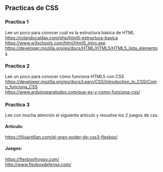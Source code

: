 ## Practicas de CSS
### Practica 1
Lee un poco para conocer cuál es la estructura básica de HTML <br>
https://rolandocaldas.com/php/html5-estructura-basica <br>
https://www.w3schools.com/html/html5_intro.asp <br>
https://developer.mozilla.org/es/docs/HTML/HTML5/HTML5_lista_elementos <br>

### Practica 2
Lee un poco para conocer cómo funciona HTML5 con CSS
https://developer.mozilla.org/es/docs/Learn/CSS/Introduction_to_CSS/Como_funciona_CSS <br>
https://www.arduinoparatodos.com/que-es-y-como-funciona-css/

### Practica 3
Lee con mucha atención el siguiente artículo y resuelve los 2 juegos de css.

#### Articulo:
https://filisantillan.com/el-gran-poder-de-css3-flexbox/ <br>

#### Juegos:
https://flexboxfroggy.com/ <br>
http://www.flexboxdefense.com/<br>


